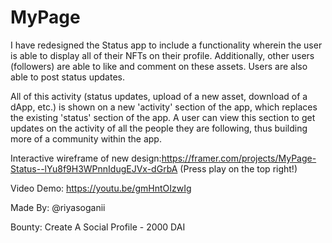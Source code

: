 # MyPage

I have redesigned the Status app to include a functionality wherein the user is able to display all of their NFTs on their profile. Additionally, other users (followers) are able to like and comment on these assets. Users are also able to post status updates. 

All of this activity (status updates, upload of a new asset, download of a dApp, etc.) is shown on a new 'activity' section of the app, which replaces the existing 'status' section of the app. A user can view this section to get updates on the activity of all the people they are following, thus building more of a community within the app.

Interactive wireframe of new design:https://framer.com/projects/MyPage-Status--lYu8f9H3WPnnIdugEJVx-dGrbA (Press play on the top right!)

Video Demo: https://youtu.be/gmHntOIzwIg

Made By: @riyasoganii

Bounty: Create A Social Profile - 2000 DAI

